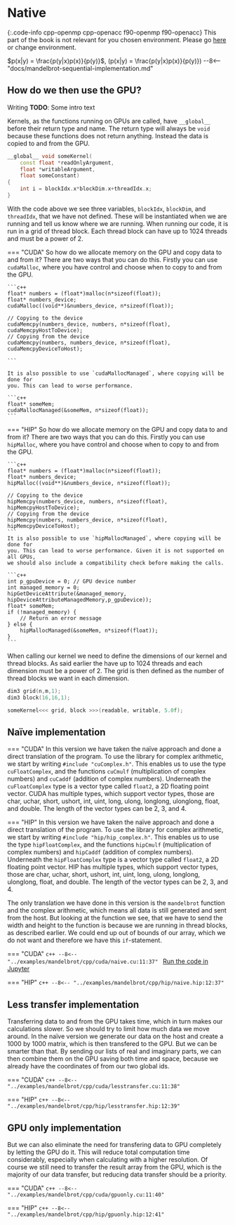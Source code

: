 # Native

{:.code-info cpp-openmp cpp-openacc f90-openmp f90-openacc}
This part of the book is not relevant for you chosen environment. Please go
[here](./directives.md) or change environment.

$p(x|y) = \frac{p(y|x)p(x)}{p(y)}$, \(p(x|y) = \frac{p(y|x)p(x)}{p(y)}\)
--8<-- "docs/mandelbrot-sequential-implementation.md"

How do we then use the GPU?
---------------------------
Writing
**TODO**: Some intro text

Kernels, as the functions running on GPUs are called, have `__global__` before
their return type and name. The return type will always be `void` because these
functions does not return anything. Instead the data is copied to and from the
GPU.

```c++
__global__ void someKernel(
    const float *readOnlyArgument,
    float *writableArgument,
    float someConstant)
{
    int i = blockIdx.x*blockDim.x+threadIdx.x;
}
```

With the code above we see three variables, `blockIdx`, `blockDim`, and `threadIdx`,
that we have not defined. These will be instantiated when we are running and
tell us know where we are running. When running our code, it is run in a grid of
thread block. Each thread block can have up to 1024 threads and must be a power
of 2.

=== "CUDA"
    So how do we allocate memory on the GPU and copy data to and from it? There are
    two ways that you can do this. Firstly you can use `cudaMalloc`, where you have
    control and choose when to copy to and from the GPU.

    ```c++
    float* numbers = (float*)malloc(n*sizeof(float));
    float* numbers_device;
    cudaMalloc((void**)&numbers_device, n*sizeof(float));

    // Copying to the device
    cudaMemcpy(numbers_device, numbers, n*sizeof(float), cudaMemcpyHostToDevice);
    // Copying from the device
    cudaMemcpy(numbers, numbers_device, n*sizeof(float), cudaMemcpyDeviceToHost);

    ```

    It is also possible to use `cudaMallocManaged`, where copying will be done for
    you. This can lead to worse performance.

    ```c++
    float* someMem;
    cudaMallocManaged(&someMem, n*sizeof(float));
    ```

=== "HIP"
    So how do we allocate memory on the GPU and copy data to and from it? There are
    two ways that you can do this. Firstly you can use `hipMalloc`, where you have
    control and choose when to copy to and from the GPU.

    ```c++
    float* numbers = (float*)malloc(n*sizeof(float));
    float* numbers_device;
    hipMalloc((void**)&numbers_device, n*sizeof(float));

    // Copying to the device
    hipMemcpy(numbers_device, numbers, n*sizeof(float), hipMemcpyHostToDevice);
    // Copying from the device
    hipMemcpy(numbers, numbers_device, n*sizeof(float), hipMemcpyDeviceToHost);
    ```
    It is also possible to use `hipMallocManaged`, where copying will be done for
    you. This can lead to worse performance. Given it is not supported on all GPUs,
    we should also include a compatibility check before making the calls.

    ```c++
    int p_gpuDevice = 0; // GPU device number
    int managed_memory = 0;
    hipGetDeviceAttribute(&managed_memory, hipDeviceAttributeManagedMemory,p_gpuDevice));
    float* someMem;
    if (!managed_memory) {
        // Return an error message
    } else {
        hipMallocManaged(&someMem, n*sizeof(float));
    }
    ```

When calling our kernel we need to define the dimensions of our kernel and
thread blocks. As said earlier the have up to 1024 threads and each dimension
must be a power of 2. The grid is then defined as the number of thread blocks we
want in each dimension.

```c++
dim3 grid(n,m,1);
dim3 block(16,16,1);

someKernel<<< grid, block >>>(readable, writable, 5.0f);
```

Naïve implementation
--------------------
=== "CUDA"
    In this version we have taken the naïve approach and done a direct translation
    of the program. To use the library for complex arithmetic, we start by writing
    `#include "cuComplex.h"`. This enables us to use the type `cuFloatComplex`, and
    the functions `cuCmulf` (multiplication of complex numbers) and `cuCaddf`
    (addition of complex numbers). Underneath the `cuFloatComplex` type is a vector
    type called `float2`, a 2D floating point vector. CUDA has multiple types, which
    support vector types, those are char, uchar, short, ushort, int, uint,
    long, ulong, longlong, ulonglong, float, and double. The length of the vector
    types can be 2, 3, and 4.

=== "HIP"
    In this version we have taken the naïve approach and done a direct translation
    of the program. To use the library for complex arithmetic, we start by writing
    `#include "hip/hip_complex.h"`. This enables us to use the type `hipFloatComplex`, and
    the functions `hipCmulf` (multiplication of complex numbers) and `hipCaddf`
    (addition of complex numbers). Underneath the `hipFloatComplex` type is a vector
    type called `float2`, a 2D floating point vector. HIP has multiple types, which
    support vector types, those are char, uchar, short, ushort, int, uint,
    long, ulong, longlong, ulonglong, float, and double. The length of the vector
    types can be 2, 3, and 4.

The only translation we have done in this version is the `mandelbrot`
function and the complex arithmetic, which means all data is still generated and
sent from the host. But looking at the function we see, that we have to send the
width and height to the function is because we are running in thread blocks, as
described earlier. We could end up out of bounds of our array, which we do not
want and therefore we have this `if`-statement.

=== "CUDA"
    ```c++
    --8<-- "../examples/mandelbrot/cpp/cuda/naive.cu:11:37"
    ```
    [Run the code in Jupyter](/jupyter/lab/tree/mandelbrot/cpp/cuda/naive.ipynb)

=== "HIP"
    ```c++
    --8<-- "../examples/mandelbrot/cpp/hip/naive.hip:12:37"
    ```


Less transfer implementation
----------------------------
Transferring data to and from the GPU takes time, which in turn makes our
calculations slower. So we should try to limit how much data we move around.
In the naïve version we generate our data on the host and create a 1000 by 1000
matrix, which is then transfered to the GPU. But we can be smarter than that.
By sending our lists of real and imaginary parts, we can then combine them on
the GPU saving both time and space, because we already have the coordinates of
from our two global ids.

=== "CUDA"
    ```c++
    --8<-- "../examples/mandelbrot/cpp/cuda/lesstransfer.cu:11:38"
    ```

=== "HIP"
    ```c++
    --8<-- "../examples/mandelbrot/cpp/hip/lesstransfer.hip:12:39"
    ```

GPU only implementation
-----------------------
But we can also eliminate the need for transfering data to GPU completely by
letting the GPU do it. This will reduce total computation time
considerably, especially when calculating with a higher resolution. Of course we
still need to transfer the result array from the GPU, which is the majority of
our data transfer, but reducing data transfer should be a priority.

=== "CUDA"
    ```c++
    --8<-- "../examples/mandelbrot/cpp/cuda/gpuonly.cu:11:40"
    ```

=== "HIP"
    ```c++
    --8<-- "../examples/mandelbrot/cpp/hip/gpuonly.hip:12:41"
    ```